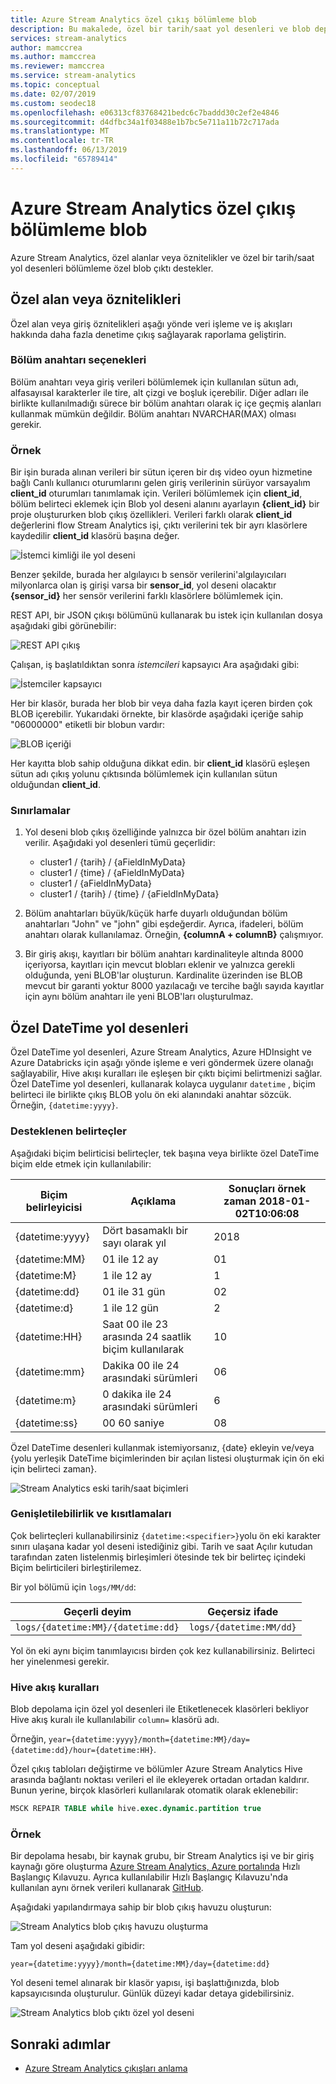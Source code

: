 ```yaml
---
title: Azure Stream Analytics özel çıkış bölümleme blob
description: Bu makalede, özel bir tarih/saat yol desenleri ve blob depolama çıktısını Azure Stream Analytics işleri için özel alan veya öznitelikleri özellikleri açıklar.
services: stream-analytics
author: mamccrea
ms.author: mamccrea
ms.reviewer: mamccrea
ms.service: stream-analytics
ms.topic: conceptual
ms.date: 02/07/2019
ms.custom: seodec18
ms.openlocfilehash: e06313cf83768421bedc6c7baddd30c2ef2e4846
ms.sourcegitcommit: d4dfbc34a1f03488e1b7bc5e711a11b72c717ada
ms.translationtype: MT
ms.contentlocale: tr-TR
ms.lasthandoff: 06/13/2019
ms.locfileid: "65789414"
---
```

# <a name="azure-stream-analytics-custom-blob-output-partitioning"></a>Azure Stream Analytics özel çıkış bölümleme blob

Azure Stream Analytics, özel alanlar veya öznitelikler ve özel bir tarih/saat yol desenleri bölümleme özel blob çıktı destekler. 

## <a name="custom-field-or-attributes"></a>Özel alan veya öznitelikleri

Özel alan veya giriş öznitelikleri aşağı yönde veri işleme ve iş akışları hakkında daha fazla denetime çıkış sağlayarak raporlama geliştirin.

### <a name="partition-key-options"></a>Bölüm anahtarı seçenekleri

Bölüm anahtarı veya giriş verileri bölümlemek için kullanılan sütun adı, alfasayısal karakterler ile tire, alt çizgi ve boşluk içerebilir. Diğer adları ile birlikte kullanılmadığı sürece bir bölüm anahtarı olarak iç içe geçmiş alanları kullanmak mümkün değildir. Bölüm anahtarı NVARCHAR(MAX) olması gerekir.

### <a name="example"></a>Örnek

Bir işin burada alınan verileri bir sütun içeren bir dış video oyun hizmetine bağlı Canlı kullanıcı oturumlarını gelen giriş verilerinin sürüyor varsayalım **client_id** oturumları tanımlamak için. Verileri bölümlemek için **client_id**, bölüm belirteci eklemek için Blob yol deseni alanını ayarlayın **{client_id}** bir proje oluştururken blob çıkış özellikleri. Verileri farklı olarak **client_id** değerlerini flow Stream Analytics işi, çıktı verilerini tek bir ayrı klasörlere kaydedilir **client_id** klasörü başına değer.

![İstemci kimliği ile yol deseni](./media/stream-analytics-custom-path-patterns-blob-storage-output/stream-analytics-path-pattern-client-id.png)

Benzer şekilde, burada her algılayıcı b sensör verilerini'algılayıcıları milyonlarca olan iş girişi varsa bir **sensor_id**, yol deseni olacaktır **{sensor_id}** her sensör verilerini farklı klasörlere bölümlemek için.  


REST API, bir JSON çıkışı bölümünü kullanarak bu istek için kullanılan dosya aşağıdaki gibi görünebilir:  

![REST API çıkış](./media/stream-analytics-custom-path-patterns-blob-storage-output/stream-analytics-rest-output.png)

Çalışan, iş başlatıldıktan sonra *istemcileri* kapsayıcı Ara aşağıdaki gibi:  

![İstemciler kapsayıcı](./media/stream-analytics-custom-path-patterns-blob-storage-output/stream-analytics-clients-container.png)

Her bir klasör, burada her blob bir veya daha fazla kayıt içeren birden çok BLOB içerebilir. Yukarıdaki örnekte, bir klasörde aşağıdaki içeriğe sahip "06000000" etiketli bir blobun vardır:

![BLOB içeriği](./media/stream-analytics-custom-path-patterns-blob-storage-output/stream-analytics-blob-contents.png)

Her kayıtta blob sahip olduğuna dikkat edin. bir **client_id** klasörü eşleşen sütun adı çıkış yolunu çıktısında bölümlemek için kullanılan sütun olduğundan **client_id**.

### <a name="limitations"></a>Sınırlamalar

1. Yol deseni blob çıkış özelliğinde yalnızca bir özel bölüm anahtarı izin verilir. Aşağıdaki yol desenleri tümü geçerlidir:

   * cluster1 / {tarih} / {aFieldInMyData}  
   * cluster1 / {time} / {aFieldInMyData}  
   * cluster1 / {aFieldInMyData}  
   * cluster1 / {tarih} / {time} / {aFieldInMyData} 
   
2. Bölüm anahtarları büyük/küçük harfe duyarlı olduğundan bölüm anahtarları "John" ve "john" gibi eşdeğerdir. Ayrıca, ifadeleri, bölüm anahtarı olarak kullanılamaz. Örneğin, **{columnA + columnB}** çalışmıyor.  

3. Bir giriş akışı, kayıtları bir bölüm anahtarı kardinaliteyle altında 8000 içeriyorsa, kayıtları için mevcut blobları eklenir ve yalnızca gerekli olduğunda, yeni BLOB'lar oluşturun. Kardinalite üzerinden ise BLOB mevcut bir garanti yoktur 8000 yazılacağı ve tercihe bağlı sayıda kayıtlar için aynı bölüm anahtarı ile yeni BLOB'ları oluşturulmaz.

## <a name="custom-datetime-path-patterns"></a>Özel DateTime yol desenleri

Özel DateTime yol desenleri, Azure Stream Analytics, Azure HDInsight ve Azure Databricks için aşağı yönde işleme e veri göndermek üzere olanağı sağlayabilir, Hive akışı kuralları ile eşleşen bir çıktı biçimi belirtmenizi sağlar. Özel DateTime yol desenleri, kullanarak kolayca uygulanır `datetime` , biçim belirteci ile birlikte çıkış BLOB yolu ön eki alanındaki anahtar sözcük. Örneğin, `{datetime:yyyy}`.

### <a name="supported-tokens"></a>Desteklenen belirteçler

Aşağıdaki biçim belirticisi belirteçler, tek başına veya birlikte özel DateTime biçim elde etmek için kullanılabilir:

|Biçim belirleyicisi   |Açıklama   |Sonuçları örnek zaman 2018-01-02T10:06:08|
|----------|-----------|------------|
|{datetime:yyyy}|Dört basamaklı bir sayı olarak yıl|2018|
|{datetime:MM}|01 ile 12 ay|01|
|{datetime:M}|1 ile 12 ay|1|
|{datetime:dd}|01 ile 31 gün|02|
|{datetime:d}|1 ile 12 gün|2|
|{datetime:HH}|Saat 00 ile 23 arasında 24 saatlik biçim kullanılarak|10|
|{datetime:mm}|Dakika 00 ile 24 arasındaki sürümleri|06|
|{datetime:m}|0 dakika ile 24 arasındaki sürümleri|6|
|{datetime:ss}|00 60 saniye|08|

Özel DateTime desenleri kullanmak istemiyorsanız, {date} ekleyin ve/veya {yolu yerleşik DateTime biçimlerinden bir açılan listesi oluşturmak için ön eki için belirteci zaman}.

![Stream Analytics eski tarih/saat biçimleri](./media/stream-analytics-custom-path-patterns-blob-storage-output/stream-analytics-old-date-time-formats.png)

### <a name="extensibility-and-restrictions"></a>Genişletilebilirlik ve kısıtlamaları

Çok belirteçleri kullanabilirsiniz `{datetime:<specifier>}`yolu ön eki karakter sınırı ulaşana kadar yol deseni istediğiniz gibi. Tarih ve saat Açılır kutudan tarafından zaten listelenmiş birleşimleri ötesinde tek bir belirteç içindeki Biçim belirticileri birleştirilemez. 

Bir yol bölümü için `logs/MM/dd`:

|Geçerli deyim   |Geçersiz ifade   |
|----------|-----------|
|`logs/{datetime:MM}/{datetime:dd}`|`logs/{datetime:MM/dd}`|

Yol ön eki aynı biçim tanımlayıcısı birden çok kez kullanabilirsiniz. Belirteci her yinelenmesi gerekir.

### <a name="hive-streaming-conventions"></a>Hive akış kuralları

Blob depolama için özel yol desenleri ile Etiketlenecek klasörleri bekliyor Hive akış kuralı ile kullanılabilir `column=` klasörü adı.

Örneğin, `year={datetime:yyyy}/month={datetime:MM}/day={datetime:dd}/hour={datetime:HH}`.

Özel çıkış tabloları değiştirme ve bölümler Azure Stream Analytics Hive arasında bağlantı noktası verileri el ile ekleyerek ortadan ortadan kaldırır. Bunun yerine, birçok klasörleri kullanılarak otomatik olarak eklenebilir:

```SQL
MSCK REPAIR TABLE while hive.exec.dynamic.partition true
```

### <a name="example"></a>Örnek

Bir depolama hesabı, bir kaynak grubu, bir Stream Analytics işi ve bir giriş kaynağı göre oluşturma [Azure Stream Analytics, Azure portalında](stream-analytics-quick-create-portal.md) Hızlı Başlangıç Kılavuzu. Ayrıca kullanılabilir Hızlı Başlangıç Kılavuzu'nda kullanılan aynı örnek verileri kullanarak [GitHub](https://raw.githubusercontent.com/Azure/azure-stream-analytics/master/Samples/GettingStarted/HelloWorldASA-InputStream.json).

Aşağıdaki yapılandırmaya sahip bir blob çıkış havuzu oluşturun:

![Stream Analytics blob çıkış havuzu oluşturma](./media/stream-analytics-custom-path-patterns-blob-storage-output/stream-analytics-create-output-sink.png)

Tam yol deseni aşağıdaki gibidir:


`year={datetime:yyyy}/month={datetime:MM}/day={datetime:dd}`


Yol deseni temel alınarak bir klasör yapısı, işi başlattığınızda, blob kapsayıcısında oluşturulur. Günlük düzeyi kadar detaya gidebilirsiniz.

![Stream Analytics blob çıktı özel yol deseni](./media/stream-analytics-custom-path-patterns-blob-storage-output/stream-analytics-blob-output-folder-structure.png)

## <a name="next-steps"></a>Sonraki adımlar

* [Azure Stream Analytics çıkışları anlama](stream-analytics-define-outputs.md)

